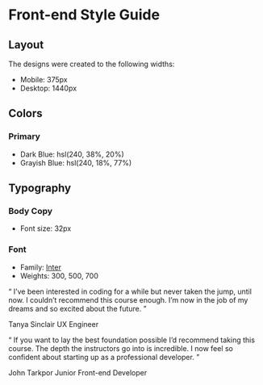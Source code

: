 # Front-end Style Guide

## Layout

The designs were created to the following widths:

- Mobile: 375px
- Desktop: 1440px

## Colors

### Primary

- Dark Blue: hsl(240, 38%, 20%)
- Grayish Blue: hsl(240, 18%, 77%)

## Typography

### Body Copy

- Font size: 32px

### Font

- Family: [Inter](https://fonts.google.com/specimen/Inter)
- Weights: 300, 500, 700

“ I’ve been interested in coding for a while but never taken the jump, until now. 
  I couldn’t recommend this course enough. I’m now in the job of my dreams and so 
  excited about the future. ”

  Tanya Sinclair
  UX Engineer

  “ If you want to lay the best foundation possible I’d recommend taking this course. 
  The depth the instructors go into is incredible. I now feel so confident about 
  starting up as a professional developer. ”

  John Tarkpor
  Junior Front-end Developer